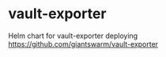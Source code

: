 # vault-exporter
 
Helm chart for vault-exporter deploying https://github.com/giantswarm/vault-exporter